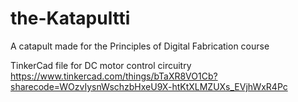 # the-Katapultti
A catapult made for the Principles of Digital Fabrication course


TinkerCad file for DC motor control circuitry https://www.tinkercad.com/things/bTaXR8VO1Cb?sharecode=WOzvIysnWschzbHxeU9X-htKtXLMZUXs_EVjhWxR4Pc
